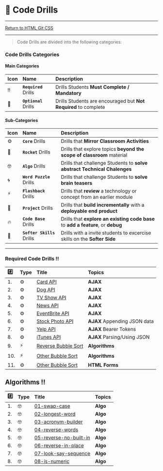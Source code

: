 # :dart: Code Drills

<hr> 

[Return to HTML Git CSS](../../../README.md#ajax)

<hr>

> Code Drills are divided into the following categories: 

### Code Drills Categories

#### **Main Categories**

| Icon | Name | Description |
|:--|:--|:--|
| :bangbang:  | **`Required`** Drills  | Drills Students **Must Complete / Mandatory** |
| :diamond_shape_with_a_dot_inside:  | **`Optional`** Drills  | Drills Students are encouraged but **Not Required** to complete |

#### **Sub-Categories**

| Icon | Name | Description |
|:--|:--|:--|
| :gear:  | **`Core`** Drills  | Drills that **Mirror Classroom Activities**|
| :rocket:  | **`Rocket`** Drills  | Drills that explore topics **beyond the scope of classroom** material  |
| :nerd_face: | **`Algo`** Drills  | Drills that challenge Students to **solve abstract Technical Chalenges** |
| :cyclone: | **`Word Puzzle`** Drills  | Drills that challenge Students to **solve brain teasers**  |
|  :zap: | **`Flashback`** Drills  | Drills that **review** a technology or concept from an earlier module  |
| :triangular_flag_on_post: | **`Project`** Drills  | Drills that **build incrementally** with a **deployable end product** |
| :fire:  | **`Code Base`** Drills  | Drills that **explore an existing code base** to **add a feature**, or **debug** |
| :radio_button: | **`Softer Skills`** Drills  | Drills with a invite students to excercise skills on the **Softer Side** |

<hr> 

### Required Code Drills :bangbang:

| :hash: | Type | Title | Topics|
| :-- | :-- | :-- |:-- |
| 1. | :gear: | [Card API](./00-required-code-drills/01-core-card-api) |**AJAX**
| 2. | :gear: | [Dog API](./00-required-code-drills/02-core-dog-api) | **AJAX**
| 3. | :gear: | [TV Show API](./00-required-code-drills/03-core-tv-api) |**AJAX**
| 4. | :gear: | [News API](./00-required-code-drills/04-flash-bubble-sort-1) |**AJAX**
| 5. | :gear: | [EventBrite API](./00-required-code-drills/05-flash-bubble-sort-2) | **AJAX**
| 6. | :gear: | [Stock Photo API](./00-required-code-drills/06-core-news-api) | **AJAX** Appending JSON data
| 7. | :gear: | [Yelp API](./00-required-code-drills/07-core-event-api) | **AJAX** Bearer Tokens
| 8. | :gear: | [iTunes API](./00-required-code-drills/08-core-stock-photo-api) | **AJAX** Parsing/Using JSON
| 9. | :zap: | [Reverse Bubble Sort](./00-required-code-drills/09-core-yelp-api) | **Algorithms**
| 10. | :zap: | [Other Bubble Sort](./00-required-code-drills/10-core-itunes-api) | **Algorithms**
| 11. | :gear: | [Other Bubble Sort](./00-required-code-drills/11-getTheValue) | **HTML Forms**


## Algorithms :bangbang:

| :hash: | Type | Title | Topics|
| :-- | :-- | :-- |:-- |
| 1. | :nerd_face: | [01-swap-case](./02-Algorithms/01-swap-case) | **Algo** 
| 2. | :nerd_face: | [02-longest-word](./02-Algorithms/02-longest-word) | **Algo** 
| 3. | :nerd_face: | [03-acronym-builder](./02-Algorithms/03-acronym-builder) | **Algo** 
| 4. | :nerd_face: | [04-reverse-words](./02-Algorithms/04-reverse-words) | **Algo** 
| 5. | :nerd_face: | [05-reverse-no-built-in](./02-Algorithms/05-reverse-no-built-in) | **Algo** 
| 6. | :nerd_face: | [06-reverse-in-place](./02-Algorithms/06-reverse-in-place) | **Algo** 
| 7. | :nerd_face: | [07-look-say-sequence](./02-Algorithms/07-look-say-sequence) | **Algo** 
| 8. | :nerd_face: | [08-is-numeric](./02-Algorithms/08-is-numeric) | **Algo** 


